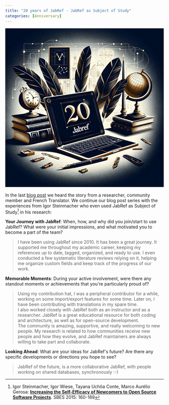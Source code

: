 ```yaml
---
title: "20 years of JabRef - JabRef as Subject of Study"
categories: [Anniversary]
---
```


![20 years logo](/img/JabRef-20-years-3-final-790x790.png)

In the last [blog post](https://blog.jabref.org/2024/04/14/JabRef-20-years-second/) we heard the story from a researcher, community member and French Translator. We continue our blog post series with the experiences from Igor Steinmacher who even used JabRef as Subject of Study[^1] in his research:

**Your Journey with JabRef**: When, how, and why did you join/start to use JabRef? What were your initial impressions, and what motivated you to become a part of the team?

> I have been using JabRef since 2010. It has been a great journey.
> It supported me throughout my academic career, keeping my references up to date, tagged, organized, and ready to use. I even conducted a few systematic literature reviews relying on it, helping me organize custom fields and keep track of the progress of our work.

**Memorable Moments**: During your active involvement, were there any standout moments or achievements that you're particularly proud of?

> Using my contribution hat, I was a peripheral contributor for a while, working on some import/export features for some time. Later on, I have been contributing with translations in my spare time.  
> I also worked closely with JabRef both as an instructor and as a researcher. JabRef is a great educational resource for both coding and architecture, as well as for open-source development.  
> The community is amazing, supportive, and really welcoming to new people. My research is related to how communities receive new people and how they evolve, and JabRef maintainers are always willing to take part and collaborate.

**Looking Ahead**: What are your ideas for JabRef's future? Are there any specific developments or directions you hope to see?

> JabRef of the future, is a more collaborative JabRef, with people working on shared databases, synchronously :-)

[^1]: Igor Steinmacher, Igor Wiese, Tayana Uchôa Conte, Marco Aurélio Gerosa:
**[Increasing the Self-Efficacy of Newcomers to Open Source Software Projects](https://ieeexplore.ieee.org/document/7328020)**. SBES 2015: 160-169

